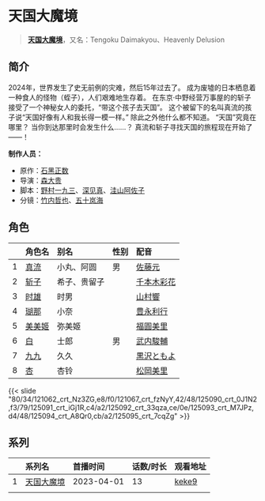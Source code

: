 # 天国大魔境


> <u>**[天国大魔境](http://bgm.tv/subject/404804)**</u>，又名：Tengoku Daimakyou、Heavenly Delusion

## 简介


2024年，世界发生了史无前例的灾难，然后15年过去了。
成为废墟的日本栖息着一种食人的怪物（蛭子），人们艰难地生存着。
在东京·中野经营万事屋的的斩子接受了一个神秘女人的委托，“带这个孩子去天国”。
这个被留下的名叫真流的孩子说“天国好像有人和我长得一模一样。”
除此之外他什么都不知道。
“天国”究竟在哪里？
当你到达那里时会发生什么......？
真流和斩子寻找天国的旅程现在开始了——！

**制作人员：**
- 原作：[石黑正数](http://bgm.tv/person/7179)
- 导演：[森大贵](http://bgm.tv/person/21386)
- 脚本：[野村一九三](http://bgm.tv/person/44549)、[深见真](http://bgm.tv/person/8267)、[洼山阿佐子](http://bgm.tv/person/42031)
- 分镜：[竹内哲也](http://bgm.tv/person/3047)、[五十岚海](http://bgm.tv/person/21368)

## 角色

|     |   角色名   |   别名  | 性别 |  配音  |
|:--- |:------  |:----      |:---  |:--   |
| 1 | [真流](http://bgm.tv/character/121062) | 小丸、阿圆 | 男 | [佐藤元](http://bgm.tv/person/33386) |
| 2 | [斩子](http://bgm.tv/character/121067) | 希子、贵留子 |  | [千本木彩花](http://bgm.tv/person/10838) |
| 3 | [时雄](http://bgm.tv/character/125090) | 时男 |  | [山村響](http://bgm.tv/person/12569) |
| 4 | [瑚那](http://bgm.tv/character/125091) | 小奈 |  | [豊永利行](http://bgm.tv/person/4729) |
| 5 | [美美姬](http://bgm.tv/character/125092) | 弥美姬 |  | [福圓美里](http://bgm.tv/person/4372) |
| 6 | [白](http://bgm.tv/character/125093) | 士郎 | 男 | [武内駿輔](http://bgm.tv/person/16361) |
| 7 | [九九](http://bgm.tv/character/125094) | 久久 |  | [黒沢ともよ](http://bgm.tv/person/9560) |
| 8 | [杏](http://bgm.tv/character/125095) | 杏铃 |  | [松岡美里](http://bgm.tv/person/35731) |

{{< slide "80/34/121062_crt_Nz3ZG,e8/f0/121067_crt_fzNyY,42/48/125090_crt_0J1N2,f3/79/125091_crt_iGj1R,c4/a2/125092_crt_33qza,ce/0e/125093_crt_M7JPz,d4/48/125094_crt_A8Qr0,cb/a2/125095_crt_7cqZg" >}}

## 系列

|     | 系列名   | 首播时间       | 话数/时长 | 观看地址                                                    |
| :-- | :---- | :--------- | :---- | :------------------------------------------------------ |
| 1   |[天国大魔境](https://bgm.tv/subject/404804)| 2023-04-01 | 13    | [keke9](https://www.keke9.app/play/47254-4-420229.html) |
|     |       |            |       |                                                         |
<!--

## 配乐

{{< media  >}}

## MAD

{{< media auto="mad/tengoku_daimakyou" >}}

-->



